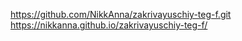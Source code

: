 https://github.com/NikkAnna/zakrivayuschiy-teg-f.git
https://nikkanna.github.io/zakrivayuschiy-teg-f/
